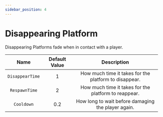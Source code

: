 ```yaml
---
sidebar_position: 4
---
```


# Disappearing Platform

Disappearing Platforms fade when in contact with a player.

| Name | Default Value | Description
|:-----:|:-----:|:-----:
| `DisappearTime` | 1 | How much time it takes for the platform to disappear.
| `RespawnTime` | 2 | How much time it takes for the platform to reappear.
| `Cooldown` | 0.2 | How long to wait before damaging the player again.
